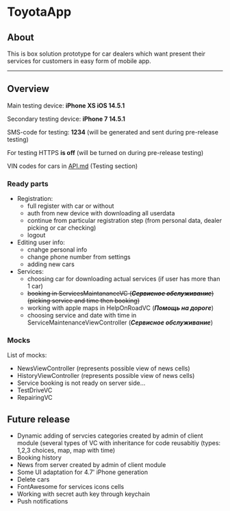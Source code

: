 # ToyotaApp

## About

This is box solution prototype for car dealers which want present their services for customers in easy form of mobile app.

---

## Overview

Main testing device: **iPhone XS iOS 14.5.1**

Secondary testing device: **iPhone 7 14.5.1**

SMS-code for testing: **1234** (will be generated and sent during pre-release testing)

For testing HTTPS **is off** (will be turned on during pre-release testing)

VIN codes for cars in [API.md](Docs/API.md) (Testing section)

### Ready parts

- Registration:
  - full register with car or without
  - auth from new device with downloading all userdata
  - continue from particular registration step (from personal data, dealer picking or car checking)
  - logout
- Editing user info:
  - cnahge personal info
  - change phone number from settings
  - adding new cars
- Services:
  - choosing car for downloading actual services (if user has more than 1 car)
  - ~~booking in ServicesMaintananceVC (***Сервисное обслуживание***) (picking service and time then booking)~~
  - working with apple maps in HelpOnRoadVC (***Помощь на дороге***)
  - choosing service and date with time in ServiceMaintenanceViewController (***Сервисное обслуживание***)

### Mocks

List of mocks:

- NewsViewController (represents possible view of news cells)
- HistoryViewController (represents possible view of news cells)
- Service booking is not ready on server side...
- TestDriveVC
- RepairingVC

## Future release

- Dynamic adding of servcies categories created by admin of client module (several types of VC with inheritance for code reusabitiy (types: 1,2,3 choices, map, map with time)
- Booking history
- News from server created by admin of client module
- Some UI adaptation for 4.7' iPhone generation
- Delete cars
- FontAwesome for services icons cells
- Working with secret auth key through keychain
- Push notifications
